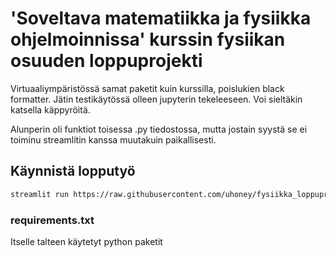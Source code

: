 # 'Soveltava matematiikka ja fysiikka ohjelmoinnissa' kurssin fysiikan osuuden loppuprojekti

Virtuaaliympäristössä samat paketit kuin kurssilla, poislukien black formatter. Jätin testikäytössä olleen jupyterin tekeleeseen. Voi sieltäkin katsella käppyröitä.

Alunperin oli funktiot toisessa .py tiedostossa, mutta jostain syystä se ei toiminu streamlitin kanssa muutakuin paikallisesti.

## Käynnistä lopputyö

```bash
streamlit run https://raw.githubusercontent.com/uhoney/fysiikka_loppuprojekti/refs/heads/main/main.py
```

### requirements.txt

Itselle talteen käytetyt python paketit
